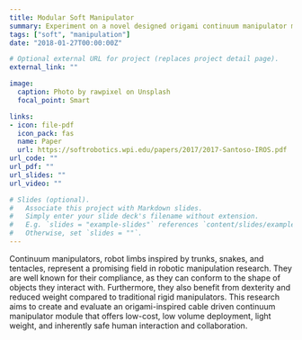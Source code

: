 ```yaml
---
title: Modular Soft Manipulator 
summary: Experiment on a novel designed origami continuum manipulator module
tags: ["soft", "manipulation"]
date: "2018-01-27T00:00:00Z"

# Optional external URL for project (replaces project detail page).
external_link: ""

image:
  caption: Photo by rawpixel on Unsplash
  focal_point: Smart

links:
- icon: file-pdf
  icon_pack: fas
  name: Paper
  url: https://softrobotics.wpi.edu/papers/2017/2017-Santoso-IROS.pdf
url_code: ""
url_pdf: ""
url_slides: ""
url_video: ""

# Slides (optional).
#   Associate this project with Markdown slides.
#   Simply enter your slide deck's filename without extension.
#   E.g. `slides = "example-slides"` references `content/slides/example-slides.md`.
#   Otherwise, set `slides = ""`.
---
```


Continuum manipulators, robot limbs inspired by trunks, snakes, and tentacles, represent a promising field in robotic manipulation research. They are well known for their compliance, as they can conform to the shape of objects they interact with. Furthermore, they also benefit from dexterity and reduced weight compared to traditional rigid manipulators. This research aims to create and evaluate an origami-inspired cable driven continuum manipulator module that offers low-cost, low volume deployment, light weight, and inherently safe human interaction and collaboration. 
